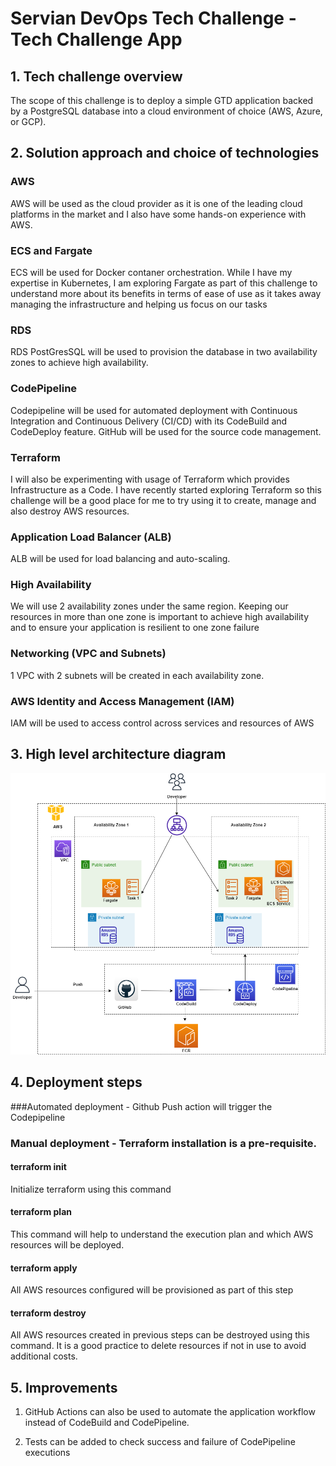 # Servian DevOps Tech Challenge - Tech Challenge App

## 1. Tech challenge overview
The scope of this challenge is to deploy a simple GTD application backed by a PostgreSQL database into a cloud environment of choice (AWS, Azure, or GCP).

## 2. Solution approach and choice of technologies

### AWS 
AWS will be used as the cloud provider as it is one of the leading cloud platforms in the market and I also have some hands-on experience with AWS.

### ECS and Fargate
ECS will be used for Docker contaner orchestration. While I have my expertise in Kubernetes, I am exploring Fargate as part of this challenge to understand more about its benefits in terms of ease of use as it takes away managing the infrastructure and helping us focus on our tasks

### RDS
RDS PostGresSQL will be used to provision the database in two availability zones to achieve high availability. 

### CodePipeline
Codepipeline will be used for automated deployment with Continuous Integration and Continuous Delivery (CI/CD) with its CodeBuild and CodeDeploy feature. GitHub will be used for the source code management. 

### Terraform
I will also be experimenting with usage of Terraform which provides Infrastructure as a Code. I have recently started exploring Terraform so this challenge will be a good place for me to try  using it to create, manage and also destroy AWS resources.

### Application Load Balancer (ALB)
ALB will be used for load balancing and auto-scaling.

### High Availability
We will use 2 availability zones under the same region. Keeping our resources in more than one zone is important to achieve high availability and to ensure your application is resilient to one zone failure
 
### Networking (VPC and Subnets)
1 VPC with 2 subnets will be created in each availability zone.

### AWS Identity and Access Management (IAM)
IAM will be used to access control across services and resources of AWS


## 3. High level architecture diagram

![TechChallengeAppArchitecture.drawio.png](TechChallengeAppArchitecture.drawio.png)

## 4. Deployment steps
###Automated deployment - Github Push action will trigger the Codepipeline

### Manual deployment - Terraform installation is a pre-requisite. 

#### terraform init
Initialize terraform using this command

#### terraform plan
This command will help to understand the execution plan and which AWS resources will be deployed.

#### terraform apply
All AWS resources configured will be provisioned as part of this step

#### terraform destroy
All AWS resources created in previous steps can be destroyed using this command. It is a good practice to delete resources if not in use to avoid additional costs.

## 5. Improvements 

1. GitHub Actions can also be used to automate the application workflow instead of CodeBuild and CodePipeline.

2. Tests can be added to check success and failure of CodePipeline executions